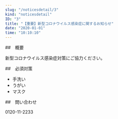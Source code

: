 ```yaml
---
slug: "/noticesdetail/3"
kind: "noticesdetail"
ID: "3"
title: "【重要】新型コロナウイルス感染症に関するお知らせ"
date: "2020-01-01"
time: "10:10:10"
---
```


##　概要

新型コロナウイルス感染症対策にご協力ください。

##　必須対策

- 手洗い
- うがい
- マスク

##　問い合わせ

0120-11-2233
